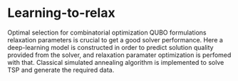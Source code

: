 # Learning-to-relax
Optimal selection for combinatorial optimization QUBO formulations relaxation parameters is crucial to get a good solver performance. Here a deep-learning model is constructed in order to predict solution quality provided from the solver, and relaxation paramater optimization is perfomed with that. Classical simulated annealing algorithm is implemented to solve TSP and generate the required data.
